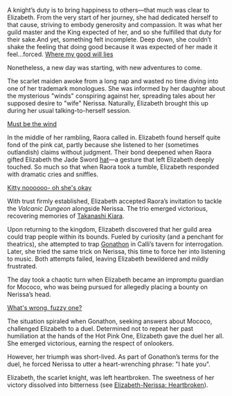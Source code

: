 A knight’s duty is to bring happiness to others—that much was clear to Elizabeth. From the very start of her journey, she had dedicated herself to that cause, striving to embody generosity and compassion. It was what her guild master and the King expected of her, and so she fulfilled that duty for their sake.And yet, something felt incomplete.
Deep down, she couldn’t shake the feeling that doing good because it was expected of her made it feel...forced.
[Where my good will lies](#embed:https://www.youtube.com/live/dCNrMstGc3I?feature=shared\&t=239)

Nonetheless, a new day was starting, with new adventures to come.

The scarlet maiden awoke from a long nap and wasted no time diving into one of her trademark monologues. She was informed by her daughter about the mysterious "winds" conspiring against her, spreading tales about her supposed desire to "wife" Nerissa. Naturally, Elizabeth brought this up during her usual talking-to-herself session.

[Must be the wind](#embed:https://www.youtube.com/live/dCNrMstGc3I?feature=shared\&t=782)

In the middle of her rambling, Raora called in. Elizabeth found herself quite fond of the pink cat, partly because she listened to her (sometimes outlandish) claims without judgment. Their bond deepened when Raora gifted Elizabeth the Jade Sword [hat](https://www.youtube.com/live/dCNrMstGc3I?feature=shared\&t=1042)—a gesture that left Elizabeth deeply touched. So much so that when Raora took a tumble, Elizabeth responded with dramatic cries and sniffles.

[Kitty noooooo- oh she's okay](#embed:https://www.youtube.com/live/dCNrMstGc3I?feature=shared\&t=1397)

With trust firmly established, Elizabeth accepted Raora’s invitation to tackle the *Volcanic Dungeon* alongside Nerissa. The trio emerged victorious, recovering memories of [Takanashi Kiara](https://www.youtube.com/live/dCNrMstGc3I?feature=shared\&t=5895).

Upon returning to the kingdom, Elizabeth discovered that her guild area could trap people within its bounds. Fueled by curiosity (and a penchant for theatrics), she attempted to trap [Gonathon](https://www.youtube.com/live/dCNrMstGc3I?feature=shared\&t=7186) in Calli’s tavern for interrogation. Later, she tried the same trick on Nerissa, this time to force her into listening to music. Both attempts failed, leaving Elizabeth bewildered and mildly frustrated.

The day took a chaotic turn when Elizabeth became an impromptu guardian for Mococo, who was being pursued for allegedly placing a bounty on Nerissa’s head.

[What's wrong, fuzzy one?](#embed:https://www.youtube.com/live/dCNrMstGc3I?feature=shared\&t=7939)

The situation spiraled when Gonathon, seeking answers about Mococo, challenged Elizabeth to a duel. Determined not to repeat her past humiliation at the hands of the Hot Pink One, Elizabeth gave the duel her all. She emerged victorious, earning the respect of onlookers.

However, her triumph was short-lived. As part of Gonathon’s terms for the duel, he forced Nerissa to utter a heart-wrenching phrase: "I hate you".

Elizabeth, the scarlet knight, was left heartbroken. The sweetness of her victory dissolved into bitterness (see [Elizabeth-Nerissa: Heartbroken](#edge:elizabeth-rose-bloodflame-nerissa-ravencroft-right-3-left-2)).
